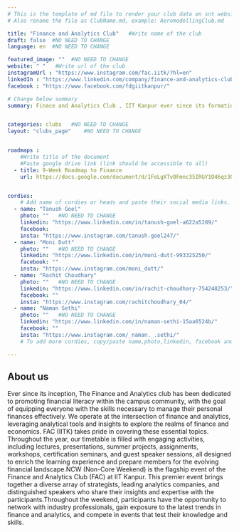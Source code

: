 ```yaml
---
# This is the template of md file to render your club data on snt website. The below example is of Aeromodelling Club, please modify the data according to your club.
# Also rename the file as ClubName.md, example: AeromodellingClub.md

title: "Finance and Analytics Club"   #Write name of the club
draft: false  #NO NEED TO CHANGE
language: en  #NO NEED TO CHANGE

featured_image: ""  #NO NEED TO CHANGE
website: " "   #Write url of the club
instagramUrl : "https://www.instagram.com/fac.iitk/?hl=en"
linkedIn : "https://www.linkedin.com/company/finance-and-analytics-club/"
facebook : "https://www.facebook.com/fdgiitkanpur/"

# Change below summary
summary: Finace and Analytics Club , IIT Kanpur ever since its formation in 2020 ,has been aiming to prepare IITK for corporate & research-based financial problems grounded in quantitative & visualization methods..


categories: clubs   #NO NEED TO CHANGE
layout: "clubs_page"    #NO NEED TO CHANGE


roadmaps :
    #Write title of the document
    #Paste google drive link (link should be accessible to all)
  - title: 9-Week Roadmap to Finance
    url: https://docs.google.com/document/d/1FoLgXTv0Fmnc35IRGY1O46qz3QLcxTkcWyenSwA11Ao/edit#heading=h.b02jptc2qsvc


cordies:
    # Add name of cordies or heads and paste their social media links.
  - name: "Tanush Goel"
    photo: ""   #NO NEED TO CHANGE
    linkedin: "https://www.linkedin.com/in/tanush-goel-a622a5289/"
    facebook:
    insta: "https://www.instagram.com/tanush.goel247/"
  - name: "Moni Dutt"
    photo: ""   #NO NEED TO CHANGE
    linkedin: "https://www.linkedin.com/in/moni-dutt-993325250/"
    facebook: ""
    insta: "https://www.instagram.com/moni_dutt/"
  - name: "Rachit Choudhary"
    photo: ""   #NO NEED TO CHANGE
    linkedin: "https://www.linkedin.com/in/rachit-choudhary-754248253/"
    facebook: ""
    insta: "https://www.instagram.com/rachitchoudhary_04/"
  - name: "Naman Sethi"
    photo: ""   #NO NEED TO CHANGE
    linkedin: "https://www.linkedin.com/in/naman-sethi-15aa6524b/"
    facebook: ""
    insta: "https://www.instagram.com/_naman._.sethi/"
    # To add more cordies, copy/paste name,photo,linkedin, facebook and insta in same format as above.

---
```


<!-- Write about us section -->
## About us
Ever since its inception, The Finance and Analytics club has been dedicated to promoting financial literacy within the campus community, with the goal of equipping everyone with the skills necessary to manage their personal finances effectively. We operate at the intersection of finance and analytics, leveraging analytical tools and insights to explore the realms of finance and economics. FAC (IITK) takes pride in covering these essential topics. Throughout the year, our timetable is filled with engaging activities, including lectures, presentations, summer projects, assignments, workshops, certification seminars, and guest speaker sessions, all designed to enrich the learning experience and prepare members for the evolving financial landscape.NCW (Non-Core Weekend) is the flagship event of the Finance and Analytics Club (FAC) at IIT Kanpur. This premier event brings together a diverse array of strategists, leading analytics companies, and distinguished speakers who share their insights and expertise with the participants.Throughout the weekend, participants have the opportunity to network with industry professionals, gain exposure to the latest trends in finance and analytics, and compete in events that test their knowledge and skills.